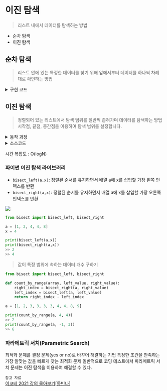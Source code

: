 # 이진 탐색
> 리스트 내에서 데이터를 탐색하는 방법

- 순차 탐색
- 이진 탐색

## 순차 탐색
> 리스트 안에 있는 특정한 데이터를 찾기 위해 앞에서부터 데이터를 하나씩 차례대로 확인하는 방법

<details>
<summary>구현 코드</summary>
<div markdown=“1”>

```python
import sys

N, target = sys.stdin.readline().rstrip().split()
N = int(N)
array = sys.stdin.readline().rstrip().split()

for i in range(N):
	if array[i] == target:
    	print(array[i],i+1)
        break
```
  
</div>
</details>

## 이진 탐색
> 정렬되어 있는 리스트에서 탐색 범위를 절반씩 좁혀가며 데이터를 탐색하는 방법
시작점, 끝점, 중간점을 이용하여 탐색 범위를 설정합니다.

<details>
<summary>동작 과정</summary>
<div markdown=“1”>

![](https://images.velog.io/images/tonic523/post/d3bc812a-1bee-46ae-9125-d7551c549ba6/image.png)![](https://images.velog.io/images/tonic523/post/df3bb024-747e-4d5a-bad3-d0298fc4a299/image.png)![](https://images.velog.io/images/tonic523/post/c911fe8b-1403-4d29-9662-c1cde118961c/image.png)![](https://images.velog.io/images/tonic523/post/15a45b20-82c5-44ee-917e-8bea7f003ec6/image.png)
  
</div>
</details>

<details>
<summary>소스코드</summary>
<div markdown=“1”>

```python
# 재귀함수로 구현
def binary_search(array,target,start,end):
  if start > end:
    return None
  mid = (start+end) // 2
  # 랒은 경우 중간점 인덱스 반환
  if target == array[mid]:
    return mid
  # 중간점의 값보다 찾고자 하는 값이 작은 경우 왼쪽 확인
  elif target < array[mid]:
    return binary_search(array,target,start,mid-1)
  # 중간점의 값보다 찾고자 하는 값이 큰 경우 오른쪽 확인
  else:
    return binary_search(array,target,mid+1,end)

target = 7
array = [1,3,5,7,9,11,13,15,17,19]
result = binary_search(array,target,0,len(array)-1)
if result:
  print(result+1)
else:
  print(None)
>> 4
```
```python
# 반복문으로 구현
def binary_search(array,target,start,end):
  while start <= end:
    mid = (start + end) // 2
    if array[mid] == target:
      return mid
    elif array[mid] > target:
      end = mid-1
    else:
      start = mid+1
  return None
target = 7
array = [1,3,5,7,9,11,13,15,17,19]
result = binary_search(array,target,0,len(array)-1)
if result:
  print(result+1)
else:
  print(None)
# >> 4
```
  
</div>
</details>

시간 복잡도 : O(logN)

### 파이썬 이진 탐색 라이브러리
- `bisect_left(a,x)`: 정렬된 순서를 유지하면서 배열 a에 x를 삽입할 가장 왼쪽 인덱스를 반환
- `bisect_right(a,x)`: 정렬된 순서를 유지하면서 배열 a에 x를 삽입할 가장 오른쪽 인덱스를 반환

![](https://images.velog.io/images/tonic523/post/11c600ab-53ad-4120-91a4-a81ed0e1bb36/image.png)

```python
from bisect import bisect_left, bisect_right

a = [1, 2, 4, 4, 8]
x = 4

print(bisect_left(a,x))
print(bisect_right(a,x))
>> 2
>> 4
```

> 값이 특정 범위에 속하는 데이터 개수 구하기

```python
from bisect import bisect_left, bisect_right

def count_by_range(array, left_value, right_value):
	right_index = bisect_right(a, right_value)
    left_index = bisect_left(a, left_value)
    return right_index - left_index

a = [1, 2, 3, 3, 3, 3, 4, 4, 8, 9]

print(count_by_range(a, 4, 4))
>> 2
print(count_by_range(a, -1, 3))
>> 6
```

### 파라메트릭 서치(Parametric Search)
최적화 문제를 결정 문제(yes or no)로 바꾸어 해결하는 기법
특정한 조건을 만족하는 가장 알맞는 값을 빠르게 찾는 최적화 문제
일반적으로 코딩 테스트에서 파라메트릭 서치 문제는 이진 탐색을 이용하여 해결할 수 있다.





`참고 자료`\
[이코테 2021 강의 몰아보기[동빈나]](https://www.youtube.com/watch?v=94RC-DsGMLo)







